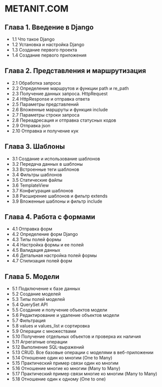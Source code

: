 # METANIT.COM # 

## Глава 1. Введение в Django ##
- 1.1 Что такое Django
- 1.2 Установка и настройка Django
- 1.3 Создание первого проекта
- 1.4 Создание первого приложения
## Глава 2. Представления и маршрутизация ##
- 2.1 Обработка запроса
- 2.2 Определение маршрутов и функции path и re_path
- 2.3 Получение данных запроса. HttpRequest
- 2.4 HttpResponse и отправка ответа
- 2.5 Параметры представлений
- 2.6 Вложенные маршруты и функция include
- 2.7 Параметры строки запроса
- 2.8 Переадресация и отправка статусных кодов
- 2.9 Отправка json
- 2.10 Отправка и получение кук
## Глава 3. Шаблоны ##
- 3.1 Создание и использование шаблонов
- 3.2 Передача данных в шаблоны
- 3.3 Встроенные теги шаблонов
- 3.4 Фильтры шаблонов
- 3.5 Статические файлы
- 3.6 TemplateView
- 3.7 Конфигурация шаблонов
- 3.8 Расширение шаблонов и фильтр extends
- 3.9 Вложенные шаблоны и фильтр include
## Глава 4. Работа с формами ##
- 4.1 Отправка форм
- 4.2 Определение форм Django
- 4.3 Типы полей формы
- 4.4 Настройка формы и ее полей
- 4.5 Валидация данных
- 4.6 Детальная настройка полей формы
- 4.7 Стилизация полей форм
## Глава 5. Модели ##
- 5.1 Подключение к базе данных
- 5.2 Создание моделей
- 5.3 Типы полей моделей
- 5.4 QuerySet API
- 5.5 Создание и получение объектов модели
- 5.6 Редактирование и удаление объектов модели
- 5.7 Фильтрация
- 5.8 values и values_list и сортировка
- 5.9 Операции с множествами
- 5.10 Получение отдельных объектов и проверка их наличия
- 5.11 Агрегатные операции
- 5.12 Выполнение SQL-выражений
- 5.13 CRUD. Все базовые операции с моделями в веб-приложении
- 5.14 Отношение один ко многим (One to Many)
- 5.15 Практический пример связи один ко многим
- 5.16 Отношение многие ко многим (Many to Many)
- 5.17 Практический пример связи многие ко многим (Many to Many)
- 5.18 Отношение один к одному (One to one)
